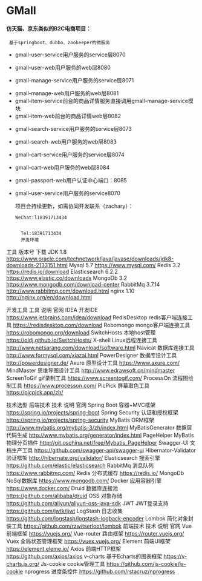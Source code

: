 # GMall

#### 仿天猫、京东类似的B2C电商项目：
     基于springboot、dubbo、zookeeper的微服务

- gmall-user-service用户服务的service层8070
* gmall-user-web用户服务的web层8080
- gmall-manage-service用户服务的service层8071
* gmall-manage-web用户服务的web层8081
* gmall-item-service前台的商品详情服务直接调用gmall-manage-service模块
* gmall-item-web前台的商品详情web层8082
- gmall-search-service用户服务的service层8073
* gmall-search-web用户服务的web层8083
- gmall-cart-service用户服务的service层8074
* gmall-cart-web用户服务的web层8084
* gmall-passport-web用户认证中心端口：8085
* gmall-user-service用户服务的service8070


    项目会持续更新，如需协同开发联系（zachary）：
     
      WeChat:l18391713434
     
     
        Tel:18391713434
        开发环境
工具 	版本号 	下载
JDK 	1.8 	https://www.oracle.com/technetwork/java/javase/downloads/jdk8-downloads-2133151.html
Mysql 	5.7 	https://www.mysql.com/
Redis 	3.2 	https://redis.io/download
Elasticsearch 	6.2.2 	https://www.elastic.co/downloads
MongoDb 	3.2 	https://www.mongodb.com/download-center
RabbitMq 	3.7.14 	http://www.rabbitmq.com/download.html
nginx 	1.10 	http://nginx.org/en/download.html


开发工具
工具 	说明 	官网
IDEA 	开发IDE 	https://www.jetbrains.com/idea/download
RedisDesktop 	redis客户端连接工具 	https://redisdesktop.com/download
Robomongo 	mongo客户端连接工具 	https://robomongo.org/download
SwitchHosts 	本地host管理 	https://oldj.github.io/SwitchHosts/
X-shell 	Linux远程连接工具 	http://www.netsarang.com/download/software.html
Navicat 	数据库连接工具 	http://www.formysql.com/xiazai.html
PowerDesigner 	数据库设计工具 	http://powerdesigner.de/
Axure 	原型设计工具 	https://www.axure.com/
MindMaster 	思维导图设计工具 	http://www.edrawsoft.cn/mindmaster
ScreenToGif 	gif录制工具 	https://www.screentogif.com/
ProcessOn 	流程图绘制工具 	https://www.processon.com/
PicPick 	屏幕取色工具 	https://picpick.app/zh/


技术选型
后端技术
技术 	说明 	官网
Spring Boot 	容器+MVC框架 	https://spring.io/projects/spring-boot
Spring Security 	认证和授权框架 	https://spring.io/projects/spring-security
MyBatis 	ORM框架 	http://www.mybatis.org/mybatis-3/zh/index.html
MyBatisGenerator 	数据层代码生成 	http://www.mybatis.org/generator/index.html
PageHelper 	MyBatis物理分页插件 	http://git.oschina.net/free/Mybatis_PageHelper
Swagger-UI 	文档生产工具 	https://github.com/swagger-api/swagger-ui
Hibernator-Validator 	验证框架 	http://hibernate.org/validator/
Elasticsearch 	搜索引擎 	https://github.com/elastic/elasticsearch
RabbitMq 	消息队列 	https://www.rabbitmq.com/
Redis 	分布式缓存 	https://redis.io/
MongoDb 	NoSql数据库 	https://www.mongodb.com/
Docker 	应用容器引擎 	https://www.docker.com/
Druid 	数据库连接池 	https://github.com/alibaba/druid
OSS 	对象存储 	https://github.com/aliyun/aliyun-oss-java-sdk
JWT 	JWT登录支持 	https://github.com/jwtk/jjwt
LogStash 	日志收集 	https://github.com/logstash/logstash-logback-encoder
Lombok 	简化对象封装工具 	https://github.com/rzwitserloot/lombok
前端技术
技术 	说明 	官网
Vue 	前端框架 	https://vuejs.org/
Vue-router 	路由框架 	https://router.vuejs.org/
Vuex 	全局状态管理框架 	https://vuex.vuejs.org/
Element 	前端UI框架 	https://element.eleme.io/
Axios 	前端HTTP框架 	https://github.com/axios/axios
v-charts 	基于Echarts的图表框架 	https://v-charts.js.org/
Js-cookie 	cookie管理工具 	https://github.com/js-cookie/js-cookie
nprogress 	进度条控件 	https://github.com/rstacruz/nprogress



